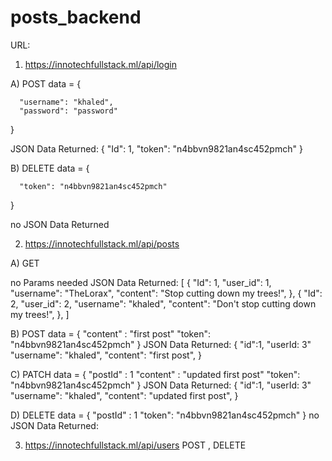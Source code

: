 # posts_backend

URL:
1) https://innotechfullstack.ml/api/login

A) POST 
data = {

      "username": "khaled",
      "password": "password"
}

JSON Data Returned: 
      { 
          "Id": 1,
          "token": "n4bbvn9821an4sc452pmch"
      }
      
B) DELETE
data = {

      "token": "n4bbvn9821an4sc452pmch"
}

no JSON Data Returned


2) https://innotechfullstack.ml/api/posts

A) GET 

no Params needed
JSON Data Returned: 
    [
      { 
          "Id": 1,
          "user_id": 1,
          "username": "TheLorax",
          "content": "Stop cutting down my trees!",
      },
      { 
          "Id": 2,
          "user_id": 2,
          "username": "khaled",
          "content": "Don't stop cutting down my trees!",
      },
    ]
      
   B) POST
   data = {
      "content" : "first post"
      "token": "n4bbvn9821an4sc452pmch"
}
 JSON Data Returned: 
 {
  "id":1,
  "userId: 3"
  "username": "khaled",
  "content": "first post",
 }

C) PATCH 
data = {
      "postId" : 1
      "content" : "updated first post"
      "token": "n4bbvn9821an4sc452pmch"
}
 JSON Data Returned: 
 {
  "id":1,
  "userId: 3"
  "username": "khaled",
  "content": "updated first post",
 }
 
 D) DELETE 
data = {
      "postId" : 1
      "token": "n4bbvn9821an4sc452pmch"
}
 no JSON Data Returned: 

3) https://innotechfullstack.ml/api/users 
POST , DELETE 
